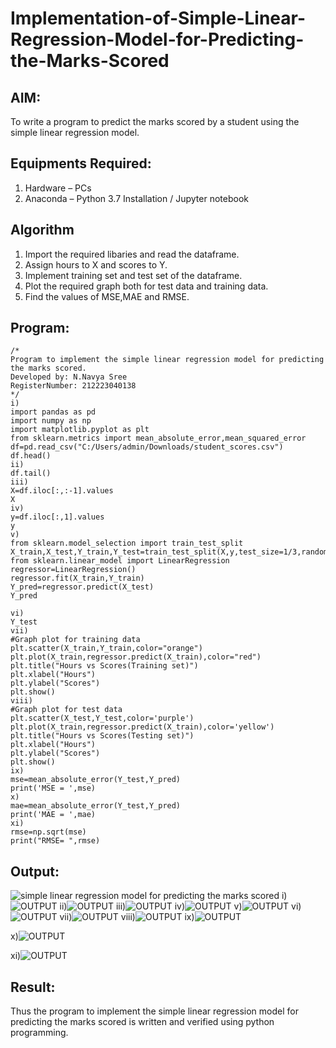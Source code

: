 # Implementation-of-Simple-Linear-Regression-Model-for-Predicting-the-Marks-Scored

## AIM:
To write a program to predict the marks scored by a student using the simple linear regression model.

## Equipments Required:
1. Hardware – PCs
2. Anaconda – Python 3.7 Installation / Jupyter notebook

## Algorithm
1. Import the required libaries and read the dataframe.
2. Assign hours to X and scores to Y.
3. Implement training set and test set of the dataframe.
4. Plot the required graph both for test data and training data.
5. Find the values of MSE,MAE and RMSE.

## Program:
```
/*
Program to implement the simple linear regression model for predicting the marks scored.
Developed by: N.Navya Sree
RegisterNumber: 212223040138 
*/
i)
import pandas as pd
import numpy as np
import matplotlib.pyplot as plt
from sklearn.metrics import mean_absolute_error,mean_squared_error
df=pd.read_csv("C:/Users/admin/Downloads/student_scores.csv")
df.head()
ii)
df.tail()
iii)
X=df.iloc[:,:-1].values
X
iv)
y=df.iloc[:,1].values
y
v)
from sklearn.model_selection import train_test_split
X_train,X_test,Y_train,Y_test=train_test_split(X,y,test_size=1/3,random_state=0)
from sklearn.linear_model import LinearRegression
regressor=LinearRegression()
regressor.fit(X_train,Y_train)
Y_pred=regressor.predict(X_test)
Y_pred

vi)
Y_test
vii)
#Graph plot for training data
plt.scatter(X_train,Y_train,color="orange")
plt.plot(X_train,regressor.predict(X_train),color="red")
plt.title("Hours vs Scores(Training set)")
plt.xlabel("Hours")
plt.ylabel("Scores")
plt.show()
viii)
#Graph plot for test data
plt.scatter(X_test,Y_test,color='purple')
plt.plot(X_train,regressor.predict(X_train),color='yellow')
plt.title("Hours vs Scores(Testing set)")
plt.xlabel("Hours")
plt.ylabel("Scores")
plt.show()
ix)
mse=mean_absolute_error(Y_test,Y_pred)
print('MSE = ',mse)
x)
mae=mean_absolute_error(Y_test,Y_pred)
print('MAE = ',mae)
xi)
rmse=np.sqrt(mse)
print("RMSE= ",rmse)

```

## Output:
![simple linear regression model for predicting the marks scored](sam.png)
i)![OUTPUT](<1 (3).png>)
ii)![OUTPUT](<2 (2).png>)
iii)![OUTPUT](<3 (2).png>)
iv)![OUTPUT](<4 (2).png>)
v)![OUTPUT](<5 (2).png>)
vi)![OUTPUT](7.png)
vii)![OUTPUT](8.png)
viii)![OUTPUT](9.png)
ix)![OUTPUT](10.png)

x)![OUTPUT](11.png)

xi)![OUTPUT](12.png)

## Result:
Thus the program to implement the simple linear regression model for predicting the marks scored is written and verified using python programming.
